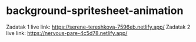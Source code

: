# background-spritesheet-animation
Zadatak 1 live link: https://serene-tereshkova-7596eb.netlify.app/
Zadatak 2 live link: https://nervous-pare-4c5d78.netlify.app/
